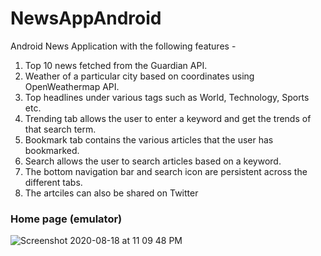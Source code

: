 # NewsAppAndroid

Android News Application with the following features - 
1. Top 10 news fetched from the Guardian API.
2. Weather of a particular city based on coordinates using OpenWeathermap API.
3. Top headlines under various tags such as World, Technology, Sports etc.
4. Trending tab allows the user to enter a keyword and get the trends of that search term.
5. Bookmark tab contains the various articles that the user has bookmarked. 
6. Search allows the user to search articles based on a keyword.
7. The bottom navigation bar and search icon are persistent across the different tabs.
8. The artciles can also be shared on Twitter 

### Home page (emulator)


![Screenshot 2020-08-18 at 11 09 48 PM](https://user-images.githubusercontent.com/69889238/90601763-8a0e3480-e1ad-11ea-8167-6f9f3f94ff54.png)


